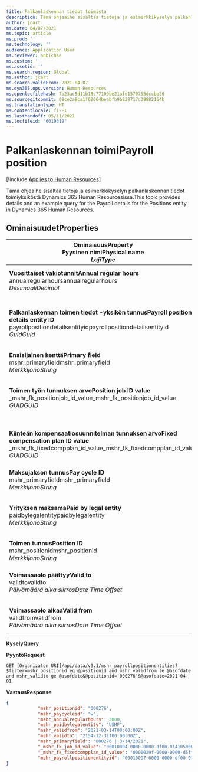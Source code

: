 ```yaml
---
title: Palkanlaskennan tiedot toimista
description: Tämä ohjeaihe sisältää tietoja ja esimerkkikyselyn palkanlaskennan tiedot toimiyksiköstä Dynamics 365 Human Resourcesissa.
author: jcart
ms.date: 04/07/2021
ms.topic: article
ms.prod: ''
ms.technology: ''
audience: Application User
ms.reviewer: anbichse
ms.custom: ''
ms.assetid: ''
ms.search.region: Global
ms.author: jcart
ms.search.validFrom: 2021-04-07
ms.dyn365.ops.version: Human Resources
ms.openlocfilehash: 7b23ac5d11b18c77109be21afe1570755dccba20
ms.sourcegitcommit: 08ce2a9ca1f02064beabfb9b228717d39882164b
ms.translationtype: HT
ms.contentlocale: fi-FI
ms.lasthandoff: 05/11/2021
ms.locfileid: "6019319"
---
```

# <a name="payroll-position"></a><span data-ttu-id="b791b-103">Palkanlaskennan toimi</span><span class="sxs-lookup"><span data-stu-id="b791b-103">Payroll position</span></span>

[!include [Applies to Human Resources](../includes/applies-to-hr.md)]

<span data-ttu-id="b791b-104">Tämä ohjeaihe sisältää tietoja ja esimerkkikyselyn palkanlaskennan tiedot toimiyksiköstä Dynamics 365 Human Resourcesissa.</span><span class="sxs-lookup"><span data-stu-id="b791b-104">This topic provides details and an example query for the Payroll details for the Positions entity in Dynamics 365 Human Resources.</span></span>

## <a name="properties"></a><span data-ttu-id="b791b-105">Ominaisuudet</span><span class="sxs-lookup"><span data-stu-id="b791b-105">Properties</span></span>

| <span data-ttu-id="b791b-106">Ominaisuus</span><span class="sxs-lookup"><span data-stu-id="b791b-106">Property</span></span><br><span data-ttu-id="b791b-107">**Fyysinen nimi**</span><span class="sxs-lookup"><span data-stu-id="b791b-107">**Physical name**</span></span><br><span data-ttu-id="b791b-108">**_Laji_**</span><span class="sxs-lookup"><span data-stu-id="b791b-108">**_Type_**</span></span> | <span data-ttu-id="b791b-109">Käytä</span><span class="sxs-lookup"><span data-stu-id="b791b-109">Use</span></span> | <span data-ttu-id="b791b-110">kuvaus</span><span class="sxs-lookup"><span data-stu-id="b791b-110">Description</span></span> |
| --- | --- | --- |
| <span data-ttu-id="b791b-111">**Vuosittaiset vakiotunnit**</span><span class="sxs-lookup"><span data-stu-id="b791b-111">**Annual regular hours**</span></span><br><span data-ttu-id="b791b-112">annualregularhours</span><span class="sxs-lookup"><span data-stu-id="b791b-112">annualregularhours</span></span><br><span data-ttu-id="b791b-113">*Desimaali*</span><span class="sxs-lookup"><span data-stu-id="b791b-113">*Decimal*</span></span> | <span data-ttu-id="b791b-114">Vain luku</span><span class="sxs-lookup"><span data-stu-id="b791b-114">Read-only</span></span><br><span data-ttu-id="b791b-115">Vaadittu</span><span class="sxs-lookup"><span data-stu-id="b791b-115">Required</span></span> | <span data-ttu-id="b791b-116">Toimessa määritetyt vuosittaiset säännölliset tunnit.</span><span class="sxs-lookup"><span data-stu-id="b791b-116">Annual regular hours defined on the position.</span></span>  |
| <span data-ttu-id="b791b-117">**Palkanlaskennan toimen tiedot -yksikön tunnus**</span><span class="sxs-lookup"><span data-stu-id="b791b-117">**Payroll position details entity ID**</span></span><br><span data-ttu-id="b791b-118">payrollpositiondetailsentityid</span><span class="sxs-lookup"><span data-stu-id="b791b-118">payrollpositiondetailsentityid</span></span><br><span data-ttu-id="b791b-119">*Guid*</span><span class="sxs-lookup"><span data-stu-id="b791b-119">*Guid*</span></span> | <span data-ttu-id="b791b-120">Vaadittu</span><span class="sxs-lookup"><span data-stu-id="b791b-120">Required</span></span><br><span data-ttu-id="b791b-121">Järjestelmän luoma.</span><span class="sxs-lookup"><span data-stu-id="b791b-121">System generated.</span></span> | <span data-ttu-id="b791b-122">Järjestelmän luoma GUID-arvo, jonka avulla toimi voidaan yksilöivästi tunnistaa.</span><span class="sxs-lookup"><span data-stu-id="b791b-122">A system-generated GUID value to uniquely identify the position.</span></span>  |
| <span data-ttu-id="b791b-123">**Ensisijainen kenttä**</span><span class="sxs-lookup"><span data-stu-id="b791b-123">**Primary field**</span></span><br><span data-ttu-id="b791b-124">mshr_primaryfield</span><span class="sxs-lookup"><span data-stu-id="b791b-124">mshr_primaryfield</span></span><br><span data-ttu-id="b791b-125">*Merkkijono*</span><span class="sxs-lookup"><span data-stu-id="b791b-125">*String*</span></span> | <span data-ttu-id="b791b-126">Vaadittu</span><span class="sxs-lookup"><span data-stu-id="b791b-126">Required</span></span><br><span data-ttu-id="b791b-127">Järjestelmän luoma</span><span class="sxs-lookup"><span data-stu-id="b791b-127">System generated</span></span> |  |
| <span data-ttu-id="b791b-128">**Toimen työn tunnuksen arvo**</span><span class="sxs-lookup"><span data-stu-id="b791b-128">**Position job ID value**</span></span><br><span data-ttu-id="b791b-129">_mshr_fk_positionjob_id_value</span><span class="sxs-lookup"><span data-stu-id="b791b-129">_mshr_fk_positionjob_id_value</span></span><br><span data-ttu-id="b791b-130">*GUID*</span><span class="sxs-lookup"><span data-stu-id="b791b-130">*GUID*</span></span> | <span data-ttu-id="b791b-131">Vain luku</span><span class="sxs-lookup"><span data-stu-id="b791b-131">Read-only</span></span><br><span data-ttu-id="b791b-132">Vaadittu</span><span class="sxs-lookup"><span data-stu-id="b791b-132">Required</span></span><br><span data-ttu-id="b791b-133">Foreign key:mshr_PayrollPositionJobEntity of the mshr_payrollpositionjobentity</span><span class="sxs-lookup"><span data-stu-id="b791b-133">Foreign key:mshr_PayrollPositionJobEntity of the mshr_payrollpositionjobentity</span></span> |<span data-ttu-id="b791b-134">Toimeen liittyvän työn tunnus.</span><span class="sxs-lookup"><span data-stu-id="b791b-134">The ID of the job associated with the position.</span></span>|
| <span data-ttu-id="b791b-135">**Kiinteän kompensaatiosuunnitelman tunnuksen arvo**</span><span class="sxs-lookup"><span data-stu-id="b791b-135">**Fixed compensation plan ID value**</span></span><br><span data-ttu-id="b791b-136">_mshr_fk_fixedcompplan_id_value</span><span class="sxs-lookup"><span data-stu-id="b791b-136">_mshr_fk_fixedcompplan_id_value</span></span><br><span data-ttu-id="b791b-137">*GUID*</span><span class="sxs-lookup"><span data-stu-id="b791b-137">*GUID*</span></span> | <span data-ttu-id="b791b-138">Vain luku</span><span class="sxs-lookup"><span data-stu-id="b791b-138">Read-only</span></span><br><span data-ttu-id="b791b-139">Vaadittu</span><span class="sxs-lookup"><span data-stu-id="b791b-139">Required</span></span><br><span data-ttu-id="b791b-140">Foreign key: mshr_FixedCompPlan_id of mshr_payrollfixedcompensationplanentity</span><span class="sxs-lookup"><span data-stu-id="b791b-140">Foreign key: mshr_FixedCompPlan_id of mshr_payrollfixedcompensationplanentity</span></span>  | <span data-ttu-id="b791b-141">Toimeen liittyvän kiinteän kompensaatiosuunnitelman tunnus.</span><span class="sxs-lookup"><span data-stu-id="b791b-141">The ID of the fixed compensation plan associated with the position.</span></span> |
| <span data-ttu-id="b791b-142">**Maksujakson tunnus**</span><span class="sxs-lookup"><span data-stu-id="b791b-142">**Pay cycle ID**</span></span><br><span data-ttu-id="b791b-143">mshr_primaryfield</span><span class="sxs-lookup"><span data-stu-id="b791b-143">mshr_primaryfield</span></span><br><span data-ttu-id="b791b-144">*Merkkijono*</span><span class="sxs-lookup"><span data-stu-id="b791b-144">*String*</span></span> | <span data-ttu-id="b791b-145">Vain luku</span><span class="sxs-lookup"><span data-stu-id="b791b-145">Read-only</span></span><br><span data-ttu-id="b791b-146">Vaadittu</span><span class="sxs-lookup"><span data-stu-id="b791b-146">Required</span></span> | <span data-ttu-id="b791b-147">Toimessa määritetty maksusykli.</span><span class="sxs-lookup"><span data-stu-id="b791b-147">The pay cycle defined on the position.</span></span> |
| <span data-ttu-id="b791b-148">**Yrityksen maksama**</span><span class="sxs-lookup"><span data-stu-id="b791b-148">**Paid by legal entity**</span></span><br><span data-ttu-id="b791b-149">paidbylegalentity</span><span class="sxs-lookup"><span data-stu-id="b791b-149">paidbylegalentity</span></span><br><span data-ttu-id="b791b-150">*Merkkijono*</span><span class="sxs-lookup"><span data-stu-id="b791b-150">*String*</span></span> | <span data-ttu-id="b791b-151">Vain luku</span><span class="sxs-lookup"><span data-stu-id="b791b-151">Read-only</span></span><br><span data-ttu-id="b791b-152">Vaadittu</span><span class="sxs-lookup"><span data-stu-id="b791b-152">Required</span></span> | <span data-ttu-id="b791b-153">Maksun määräyksestä vastaavassa toimessa määritetty yritys.</span><span class="sxs-lookup"><span data-stu-id="b791b-153">The legal entity defined on the positoin responsible for issuing payment.</span></span> |
| <span data-ttu-id="b791b-154">**Toimen tunnus**</span><span class="sxs-lookup"><span data-stu-id="b791b-154">**Position ID**</span></span><br><span data-ttu-id="b791b-155">mshr_positionid</span><span class="sxs-lookup"><span data-stu-id="b791b-155">mshr_positionid</span></span><br><span data-ttu-id="b791b-156">*Merkkijono*</span><span class="sxs-lookup"><span data-stu-id="b791b-156">*String*</span></span> | <span data-ttu-id="b791b-157">Vain luku</span><span class="sxs-lookup"><span data-stu-id="b791b-157">Read-only</span></span><br><span data-ttu-id="b791b-158">Vaadittu</span><span class="sxs-lookup"><span data-stu-id="b791b-158">Required</span></span> | <span data-ttu-id="b791b-159">Toimen tunnus.</span><span class="sxs-lookup"><span data-stu-id="b791b-159">The ID of the position.</span></span> |
| <span data-ttu-id="b791b-160">**Voimassaolo päättyy**</span><span class="sxs-lookup"><span data-stu-id="b791b-160">**Valid to**</span></span><br><span data-ttu-id="b791b-161">validto</span><span class="sxs-lookup"><span data-stu-id="b791b-161">validto</span></span><br><span data-ttu-id="b791b-162">*Päivämäärä aika siirros*</span><span class="sxs-lookup"><span data-stu-id="b791b-162">*Date Time Offset*</span></span> | <span data-ttu-id="b791b-163">Vain luku</span><span class="sxs-lookup"><span data-stu-id="b791b-163">Read-only</span></span><br><span data-ttu-id="b791b-164">Vaadittu</span><span class="sxs-lookup"><span data-stu-id="b791b-164">Required</span></span> |<span data-ttu-id="b791b-165">Päivämäärä, josta toimitiedot ovat voimassa.</span><span class="sxs-lookup"><span data-stu-id="b791b-165">The date the position details are valid from.</span></span>  |
| <span data-ttu-id="b791b-166">**Voimassaolo alkaa**</span><span class="sxs-lookup"><span data-stu-id="b791b-166">**Valid from**</span></span><br><span data-ttu-id="b791b-167">validfrom</span><span class="sxs-lookup"><span data-stu-id="b791b-167">validfrom</span></span><br><span data-ttu-id="b791b-168">*Päivämäärä aika siirros*</span><span class="sxs-lookup"><span data-stu-id="b791b-168">*Date Time Offset*</span></span> | <span data-ttu-id="b791b-169">Vain luku</span><span class="sxs-lookup"><span data-stu-id="b791b-169">Read-only</span></span><br><span data-ttu-id="b791b-170">Vaadittu</span><span class="sxs-lookup"><span data-stu-id="b791b-170">Required</span></span> |<span data-ttu-id="b791b-171">Päivämäärä, johon toimitiedot ovat voimassa.</span><span class="sxs-lookup"><span data-stu-id="b791b-171">The date the position details are valid to.</span></span>  |

<span data-ttu-id="b791b-172">**Kysely**</span><span class="sxs-lookup"><span data-stu-id="b791b-172">**Query**</span></span>

<span data-ttu-id="b791b-173">**Pyyntö**</span><span class="sxs-lookup"><span data-stu-id="b791b-173">**Request**</span></span>

```http
GET [Organizaton URI]/api/data/v9.1/mshr_payrollpositionentities?$filter=mshr_positionid eq @positionid and mshr_validfrom le @asofdate and mshr_validto ge @asofdate&@positionid='000276'&@asofdate=2021-04-01
```

<span data-ttu-id="b791b-174">**Vastaus**</span><span class="sxs-lookup"><span data-stu-id="b791b-174">**Response**</span></span>

```json
{
            "mshr_positionid": "000276",
            "mshr_paycycleid": "w",
            "mshr_annualregularhours": 3000,
            "mshr_paidbylegalentity": "USMF",
            "mshr_validfrom": "2021-03-14T00:00:00Z",
            "mshr_validto": "2154-12-31T00:00:00Z",
            "mshr_primaryfield": "000276 | 3/14/2021",
            "_mshr_fk_job_id_value": "00010094-0000-0000-df00-014105000000",
            "_mshr_fk_fixedcompplan_id_value": "0000029f-0000-0000-d5ff-004105000000",
            "mshr_payrollpositionentityid": "00010097-0000-0000-df00-014105000000"
}
```
